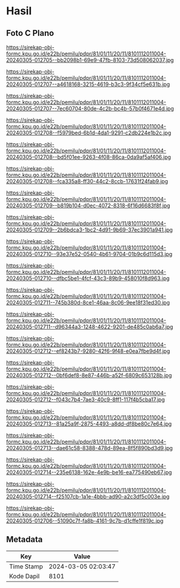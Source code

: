 # Hasil

## Foto C Plano

https://sirekap-obj-formc.kpu.go.id/e22b/pemilu/pdpr/81/01/11/20/11/8101112011004-20240305-012705--bb2098b1-69e9-47fb-8103-73d508062037.jpg

https://sirekap-obj-formc.kpu.go.id/e22b/pemilu/pdpr/81/01/11/20/11/8101112011004-20240305-012707--a4618168-3215-4619-b3c3-9f34cf5e631b.jpg

https://sirekap-obj-formc.kpu.go.id/e22b/pemilu/pdpr/81/01/11/20/11/8101112011004-20240305-012707--7ec60704-80de-4c2b-bc4b-57b0f4671e4d.jpg

https://sirekap-obj-formc.kpu.go.id/e22b/pemilu/pdpr/81/01/11/20/11/8101112011004-20240305-012708--f5979bed-6b1d-4da1-9291-c2db224e1b2c.jpg

https://sirekap-obj-formc.kpu.go.id/e22b/pemilu/pdpr/81/01/11/20/11/8101112011004-20240305-012708--bd5f01ee-9263-4f08-86ca-0da9af5af406.jpg

https://sirekap-obj-formc.kpu.go.id/e22b/pemilu/pdpr/81/01/11/20/11/8101112011004-20240305-012708--fca335a8-ff30-44c2-8ccb-17631f24fab9.jpg

https://sirekap-obj-formc.kpu.go.id/e22b/pemilu/pdpr/81/01/11/20/11/8101112011004-20240305-012709--b819b104-d0ec-4072-8318-6f16d6683f8f.jpg

https://sirekap-obj-formc.kpu.go.id/e22b/pemilu/pdpr/81/01/11/20/11/8101112011004-20240305-012709--2b6bdca3-1bc2-4d91-9b69-37ec3901a941.jpg

https://sirekap-obj-formc.kpu.go.id/e22b/pemilu/pdpr/81/01/11/20/11/8101112011004-20240305-012710--93e37e52-0540-4b61-9704-01b9c6d115d3.jpg

https://sirekap-obj-formc.kpu.go.id/e22b/pemilu/pdpr/81/01/11/20/11/8101112011004-20240305-012710--dfbc5be1-4fcf-43c3-89b9-458010f8d963.jpg

https://sirekap-obj-formc.kpu.go.id/e22b/pemilu/pdpr/81/01/11/20/11/8101112011004-20240305-012711--745b380d-8ce1-46aa-8c06-9ee18f31ed30.jpg

https://sirekap-obj-formc.kpu.go.id/e22b/pemilu/pdpr/81/01/11/20/11/8101112011004-20240305-012711--d96344a3-1248-4622-9201-de485c0ab6a7.jpg

https://sirekap-obj-formc.kpu.go.id/e22b/pemilu/pdpr/81/01/11/20/11/8101112011004-20240305-012712--ef8243b7-9280-42f6-9f48-e0ea7fbe9d4f.jpg

https://sirekap-obj-formc.kpu.go.id/e22b/pemilu/pdpr/81/01/11/20/11/8101112011004-20240305-012712--0bf6def8-8e87-446b-a52f-6809c653128b.jpg

https://sirekap-obj-formc.kpu.go.id/e22b/pemilu/pdpr/81/01/11/20/11/8101112011004-20240305-012712--f043c7b4-7ae3-40c9-8ff1-117f4b5cba17.jpg

https://sirekap-obj-formc.kpu.go.id/e22b/pemilu/pdpr/81/01/11/20/11/8101112011004-20240305-012713--81a25a9f-2875-4493-a8dd-df8be80c7e64.jpg

https://sirekap-obj-formc.kpu.go.id/e22b/pemilu/pdpr/81/01/11/20/11/8101112011004-20240305-012713--dae61c58-8388-478d-89ea-8f5f890bd3d9.jpg

https://sirekap-obj-formc.kpu.go.id/e22b/pemilu/pdpr/81/01/11/20/11/8101112011004-20240305-012714--235e6138-162e-4e9b-be16-ea775490eb67.jpg

https://sirekap-obj-formc.kpu.go.id/e22b/pemilu/pdpr/81/01/11/20/11/8101112011004-20240305-012714--f25107cb-1a1e-4bbb-ad90-a2c3df5c003e.jpg

https://sirekap-obj-formc.kpu.go.id/e22b/pemilu/pdpr/81/01/11/20/11/8101112011004-20240305-012706--51090c7f-fa8b-4161-9c7b-d1cffe1f819c.jpg


## Metadata

| Key        | Value               |
| ---------- | ------------------- |
| Time Stamp | 2024-03-05 02:03:47 |
| Kode Dapil | 8101                |



